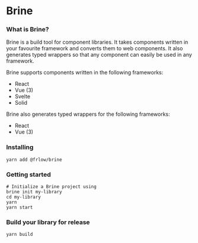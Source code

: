 # Brine

### What is Brine?

Brine is a build tool for component libraries. It takes components written in your favourite framework and converts them
to web components. It also generates typed wrappers so that any component can easily be used in any framework.

Brine supports components written in the following frameworks:

- React
- Vue (3)
- Svelte
- Solid

Brine also generates typed wrappers for the following frameworks:

- React
- Vue (3)

### Installing

```
yarn add @frlow/brine
```

### Getting started

```
# Initialize a Brine project using
brine init my-library
cd my-library
yarn
yarn start
```

### Build your library for release

```
yarn build
```